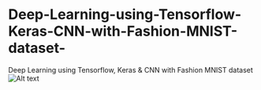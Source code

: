 # Deep-Learning-using-Tensorflow-Keras-CNN-with-Fashion-MNIST-dataset-
Deep Learning using Tensorflow, Keras &amp; CNN with Fashion MNIST dataset 
![Alt text]( https://github.com/pavansvn/Deep-Learning-using-Tensorflow-Keras-CNN-with-Fashion-MNIST-dataset-/blob/master/img/FashionMNIST.png?raw=true "FashionMNIST")
